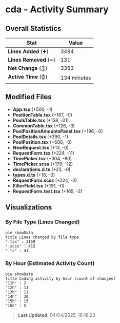 # cda - Activity Summary 

## Overall Statistics

| Stat                   | Value                                                             |
| ---------------------- | ----------------------------------------------------------------- |
| **Lines Added** (➕)   | 3484                                          |
| **Lines Removed** (➖) | 131                                        |
| **Net Change** (↕)    | 3353                |
| **Active Time** (⌚)   | 134 minutes |


## Modified Files
- **App.tsx** (+500, -1)
- **PositionTable.tsx** (+167, -0)
- **PoolsTable.tsx** (+158, -21)
- **CommonTable.tsx** (+126, -3)
- **PoolPositionAmountsPanel.tsx** (+196, -0)
- **PoolDetails.tsx** (+390, -1)
- **PoolPosition.tsx** (+606, -0)
- **NewRequest.tsx** (+13, -0)
- **RequestForm.tsx** (+224, -11)
- **TimePicker.tsx** (+304, -80)
- **TimePicker.scss** (+179, -12)
- **declarations.d.ts** (+23, -0)
- **types.d.ts** (+18, -0)
- **RequestForm.scss** (+224, -0)
- **FilterField.tsx** (+191, -0)
- **RequestForm.test.tsx** (+165, -2)

## Visualizations

### By File Type (Lines Changed)

```mermaid
pie showData
title Lines changed by file type
".tsx" : 3159
".scss" : 415
".ts" : 41
```

### By Hour (Estimated Activity Count)

```mermaid
pie showData
title Coding activity by hour (count of changes)
"11h" : 2
"12h" : 11
"13h" : 11
"14h" : 30
"15h" : 15
"16h" : 5
```


> **Last Updated:** 04/04/2025, 16:18:23